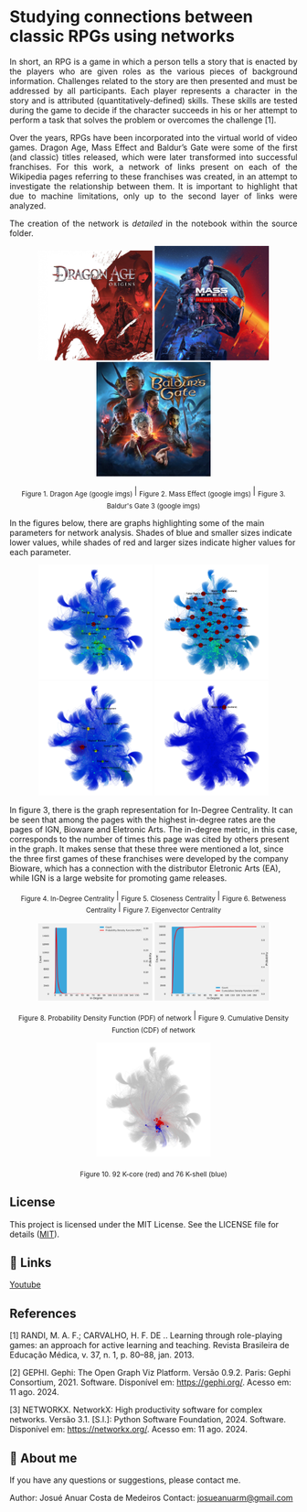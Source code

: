 # Studying connections between classic RPGs using networks

<div style="text-align: justify;">
In short, an RPG is a game in which a person tells a story that is enacted by the players who are given roles as the various pieces of background information. Challenges related to the story are then presented and must be addressed by all participants. Each player represents a character in the story and is attributed (quantitatively-defined) skills. These skills are tested during the game to decide if the character succeeds in his or her attempt to perform a task that solves the problem or overcomes the challenge [1].

Over the years, RPGs have been incorporated into the virtual world of video games. Dragon Age, Mass Effect and Baldur’s Gate were some of the first (and classic) titles released, which were later transformed into successful franchises. For this work, a network of links present on each of the Wikipedia pages referring to these franchises was created, in an attempt to investigate the relationship between them. It is important to highlight that due to machine limitations, only up to the second layer of links were analyzed.

The creation of the network is *detailed* in the notebook within the source folder.
</div>

<p align="center">
  <img src="imgs/dg.jpg" alt="Imagem 1" width="200">
  <img src="imgs/me.jpg" alt="Imagem 2" width="200">
  <img src="imgs/bg.jpeg" alt="Imagem 3" width="200">
</p>

<p align="center">
  <sub>Figure 1. Dragon Age (google imgs) </sub> | <sub>Figure 2. Mass Effect (google imgs) </sub> | <sub>Figure 3. Baldur's Gate 3 (google imgs) </sub>
</p>


In the figures below, there are graphs highlighting some of the main parameters for network analysis. Shades of blue and smaller sizes indicate lower values, while shades of red and larger sizes indicate higher values ​​for each parameter.


<p align="center">
  <img src="imgs/indegree.png" alt="Imagem 1" width="200">
  <img src="imgs/closeness.png" alt="Imagem 2" width="200">
  <img src="imgs/betweness.png" alt="Imagem 3" width="200">
  <img src="imgs/eighen.png" alt="Imagem 4" width="200">
</p>

In figure 3, there is the graph representation for In-Degree Centrality. It can be seen that among the pages with the highest in-degree rates are the pages of IGN, Bioware and Eletronic Arts. The in-degree metric, in this case, corresponds to the number of times this page was cited by others present in the graph. It makes sense that these three were mentioned a lot, since the three first games of these franchises were developed by the company Bioware, which has a connection with the distributor Eletronic Arts (EA), while IGN is a large website for promoting game releases.

<p align="center">
  <sub>Figure 4. In-Degree Centrality </sub> | <sub>Figure 5. Closeness Centrality </sub> | <sub>Figure 6. Betweness Centrality </sub> | <sub>Figure 7. Eigenvector Centrality </sub>
</p>

<p align="center">
  <img src="imgs/probability.png" alt="Imagem 1" width="200">
  <img src="imgs/cumulative.png" alt="Imagem 2" width="200">
</p>

<p align="center">
  <sub>Figure 8. Probability Density Function (PDF) of network </sub> | <sub>Figure 9. Cumulative Density Function (CDF) of network </sub>
</p>

<p align="center">
  <img src="imgs/kcore92kshell76.png" alt="Imagem 1" width="200">
</p>

<p align="center">
  <sub>Figure 10. 92 K-core (red) and 76 K-shell (blue) </sub>
</p>

## License
This project is licensed under the MIT License. See the LICENSE file for details ([MIT](https://choosealicense.com/licenses/mit/)).


## 🔗 Links
[Youtube](https://youtube.com)


## References

[1] RANDI, M. A. F.; CARVALHO, H. F. DE .. Learning through role-playing games: an approach for active learning and teaching. Revista Brasileira de Educação Médica, v. 37, n. 1, p. 80–88, jan. 2013. 

[2] GEPHI. Gephi: The Open Graph Viz Platform. Versão 0.9.2. Paris: Gephi Consortium, 2021. Software. Disponível em: https://gephi.org/. Acesso em: 11 ago. 2024.

[3] NETWORKX. NetworkX: High productivity software for complex networks. Versão 3.1. [S.l.]: Python Software Foundation, 2024. Software. Disponível em: https://networkx.org/. Acesso em: 11 ago. 2024.
 

## 🚀 About me
If you have any questions or suggestions, please contact me.

Author: Josué Anuar Costa de Medeiros
Contact: josueanuarm@gmail.com


